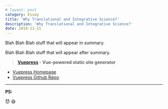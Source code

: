 ```yaml
---
# layout: post
category: Essay
title: 'Why Translational and Integrative Science?'
description: 'Why Translational and Integrative Science?'
date: 2018-11-21
---
```



Blah Blah Blah stuff that will appear in summary.

<!-- more -->

Blah Blah Blah stuff that will appear after summary.

> **[Vuepress][vuepress] - Vue-powered static site generator**

- [Vuepress Homepage][vuepress]
- [Vuepress Github Repo][vuepress_repo]

---

**PS:**

:smiling_imp:
:sweat_smile:

[vuepress]: <https://vuepress.vuejs.org/>  "Vuepress"
[vuepress_repo]: <https://github.com/vuejs/vuepress>  "Vuepress Repo"
[trending]: <https://github.com/trending>  "Github Trending"
[vue-cli]: <https://github.com/vuejs/vue-cli>  "vue-cli"
[webpack template]: <https://github.com/vuejs-templates/webpack>  "vue-webpack-template"

